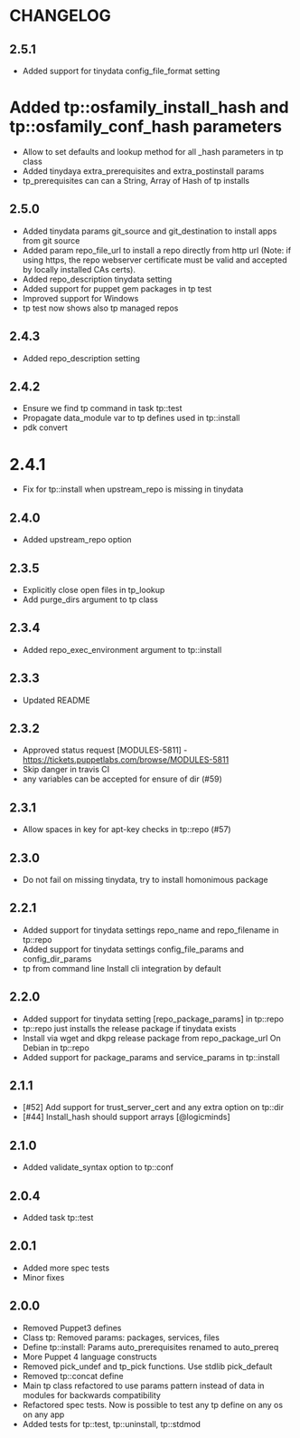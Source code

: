 # CHANGELOG

## 2.5.1
* Added support for tinydata config_file_format setting
# Added tp::osfamily_install_hash and tp::osfamily_conf_hash parameters
* Allow to set defaults and lookup method for all _hash parameters in tp class
* Added tinydaya extra_prerequisites and extra_postinstall params
* tp_prerequisites can can a String, Array of Hash of tp installs

## 2.5.0
* Added tinydata params git_source and git_destination to install apps from git source
* Added param repo_file_url to install a repo directly from http url (Note: if using https,
  the repo webserver certificate must be valid and accepted by locally installed CAs certs).
* Added  repo_description tinydata setting
* Added support for puppet gem packages in tp test
* Improved support for Windows
* tp test now shows also tp managed repos

## 2.4.3
* Added repo_description setting

## 2.4.2
* Ensure we find tp command in task tp::test 
* Propagate data_module var to tp defines used in tp::install 
* pdk convert

# 2.4.1
* Fix for tp::install when upstream_repo is missing in tinydata

## 2.4.0
* Added upstream_repo option

## 2.3.5
* Explicitly close open files in tp_lookup
* Add purge_dirs argument to tp class

## 2.3.4
* Added repo_exec_environment argument to tp::install

## 2.3.3
* Updated README

## 2.3.2
* Approved status request [MODULES-5811] - https://tickets.puppetlabs.com/browse/MODULES-5811
* Skip danger in travis CI
* any variables can be accepted for ensure of dir (#59)

## 2.3.1
* Allow spaces in key for apt-key checks in tp::repo (#57)

## 2.3.0
* Do not fail on missing tinydata, try to install homonimous package

## 2.2.1
* Added support for tinydata settings repo_name and repo_filename in tp::repo 
* Added support for tinydata settings config_file_params and config_dir_params
* tp from command line Install cli integration by default

## 2.2.0
* Added support for tinydata setting [repo_package_params] in tp::repo 
* tp::repo just installs the release package if tinydata exists
* Install via wget and dkpg release package from repo_package_url On Debian in tp::repo
* Added support for package_params and service_params in tp::install

## 2.1.1

* [#52] Add support for trust_server_cert and any extra option on tp::dir
* [#44] Install_hash should support arrays [@logicminds]

## 2.1.0

* Added validate_syntax option to tp::conf

## 2.0.4

* Added task tp::test

## 2.0.1

* Added more spec tests
* Minor fixes

## 2.0.0

* Removed Puppet3 defines
* Class tp: Removed params: packages, services, files
* Define tp::install: Params auto_prerequisites renamed to auto_prereq
* More Puppet 4 language constructs
* Removed pick_undef and tp_pick functions. Use stdlib pick_default
* Removed tp::concat define
* Main tp class refactored to use params pattern instead of data in modules for backwards compatibility
* Refactored spec tests. Now is possible to test any tp define on any os on any app
* Added tests for tp::test, tp::uninstall, tp::stdmod
